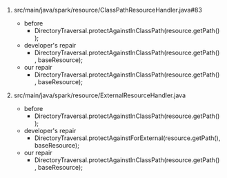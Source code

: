 1. src/main/java/spark/resource/ClassPathResourceHandler.java#83
    - before
       - DirectoryTraversal.protectAgainstInClassPath(resource.getPath());
    - developer's repair
       - DirectoryTraversal.protectAgainstInClassPath(resource.getPath(), baseResource);
    - our repair 
       - DirectoryTraversal.protectAgainstInClassPath(resource.getPath(), baseResource);

2. src/main/java/spark/resource/ExternalResourceHandler.java
    - before
       - DirectoryTraversal.protectAgainstInClassPath(resource.getPath());
    - developer's repair
       - DirectoryTraversal.protectAgainstForExternal(resource.getPath(), baseResource);
    - our repair 
       - DirectoryTraversal.protectAgainstInClassPath(resource.getPath(), baseResource);
